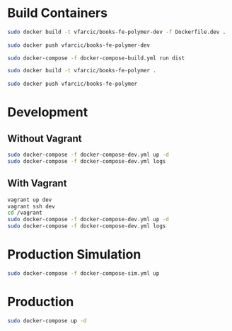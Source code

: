 Build Containers
================

```bash
sudo docker build -t vfarcic/books-fe-polymer-dev -f Dockerfile.dev .
    
sudo docker push vfarcic/books-fe-polymer-dev

sudo docker-compose -f docker-compose-build.yml run dist

sudo docker build -t vfarcic/books-fe-polymer .
    
sudo docker push vfarcic/books-fe-polymer
```

Development
===========

Without Vagrant
---------------

```bash
sudo docker-compose -f docker-compose-dev.yml up -d
sudo docker-compose -f docker-compose-dev.yml logs
```

With Vagrant
------------

```bash
vagrant up dev
vagrant ssh dev
cd /vagrant
sudo docker-compose -f docker-compose-dev.yml up -d
sudo docker-compose -f docker-compose-dev.yml logs
```

Production Simulation
=====================

```bash
sudo docker-compose -f docker-compose-sim.yml up
```

Production
==========

```bash
sudo docker-compose up -d
```
